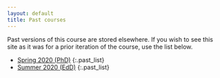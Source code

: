```yaml
---
layout: default
title: Past courses
---
```


Past versions of this course are stored elsewhere. If you wish to see
this site as it was for a prior iteration of the course, use the list
below.

* [Spring 2020 (PhD)](https://edquant.github.io/past/2020/spring/edh7916/)
{:.past_list}
* [Summer 2020 (EdD)](https://edquant.github.io/past/2020/summer/edh7916/)
{:.past_list}
